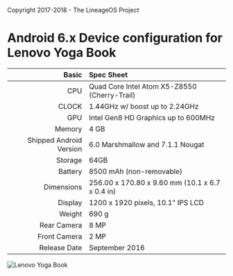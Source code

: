 Copyright 2017-2018 - The LineageOS Project

Android 6.x Device configuration for Lenovo Yoga Book
=====================================

Basic   | Spec Sheet
-------:|:-------------------------
CPU     | Quad Core Intel Atom X5-Z8550 (Cherry-Trail)
CLOCK	| 1.44GHz w/ boost up to 2.24GHz
GPU     | Intel Gen8 HD Graphics up to 600MHz
Memory  | 4 GB
Shipped Android Version | 6.0 Marshmallow and 7.1.1 Nougat
Storage | 64GB
Battery | 8500 mAh (non-removable)
Dimensions | 256.00 x 170.80 x 9.60 mm (10.1 x 6.7 x 0.4 in)
Display | 1200 x 1920 pixels, 10.1" IPS LCD
Weight  | 690 g
Rear Camera  | 8 MP
Front Camera | 2 MP
Release Date | September 2016

![Lenovo Yoga Book](https://www3.lenovo.com/gb/en/we-lenovo-yoga-book-feature-os-android.jpg "Lenovo Yoga Book")

